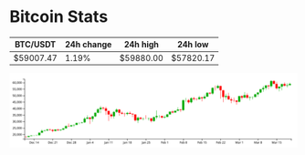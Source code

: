# Bitcoin Stats

BTC/USDT|24h change|24h high|24h low|
|---|---|---|---|
|$59007.47|1.19%|$59880.00|$57820.17|

<img src="./chart.svg">
